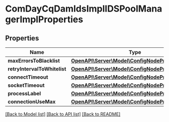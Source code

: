 # ComDayCqDamIdsImplIDSPoolManagerImplProperties

## Properties
Name | Type | Description | Notes
------------ | ------------- | ------------- | -------------
**maxErrorsToBlacklist** | [**OpenAPI\Server\Model\ConfigNodePropertyInteger**](ConfigNodePropertyInteger.md) |  | [optional] 
**retryIntervalToWhitelist** | [**OpenAPI\Server\Model\ConfigNodePropertyInteger**](ConfigNodePropertyInteger.md) |  | [optional] 
**connectTimeout** | [**OpenAPI\Server\Model\ConfigNodePropertyInteger**](ConfigNodePropertyInteger.md) |  | [optional] 
**socketTimeout** | [**OpenAPI\Server\Model\ConfigNodePropertyInteger**](ConfigNodePropertyInteger.md) |  | [optional] 
**processLabel** | [**OpenAPI\Server\Model\ConfigNodePropertyString**](ConfigNodePropertyString.md) |  | [optional] 
**connectionUseMax** | [**OpenAPI\Server\Model\ConfigNodePropertyInteger**](ConfigNodePropertyInteger.md) |  | [optional] 

[[Back to Model list]](../README.md#documentation-for-models) [[Back to API list]](../README.md#documentation-for-api-endpoints) [[Back to README]](../README.md)


